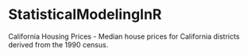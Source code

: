 # StatisticalModelingInR
California Housing Prices - Median house prices for California districts derived from the 1990 census.

